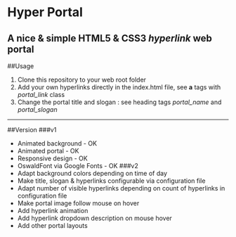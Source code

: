 # Hyper Portal
A nice & simple **HTML5 & CSS3** *hyperlink* web portal
----------
##Usage
1. Clone this repository to your web root folder
2. Add your own hyperlinks directly in the index.html file, see **a** tags with *portal_link* class
3. Change the portal title and slogan : see heading tags *portal_name* and *portal_slogan*
----------
##Version
###v1
* Animated background - OK
* Animated portal - OK
* Responsive design - OK
* OswaldFont via Google Fonts - OK
###v2
* Adapt background colors depending on time of day
* Make title, slogan & hyperlinks configurable via configuration file
* Adapt number of visible hyperlinks depending on count of hyperlinks in configuration file
* Make portal image follow mouse on hover
* Add hyperlink animation
* Add hyperlink dropdown description on mouse hover
* Add other portal layouts
